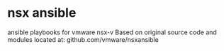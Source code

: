 # nsx ansible
ansible playbooks for vmware nsx-v
Based on original source code and modules located at: github.com/vmware/nsxansible

